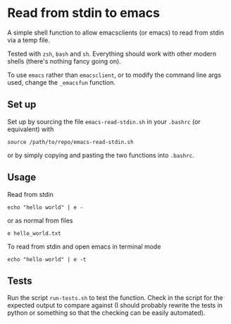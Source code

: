 

Read from stdin to emacs
=========

A simple shell function to allow emacsclients (or emacs) to read from stdin via a temp file.

Tested with `zsh`, `bash` and `sh`. Everything should work with other modern shells (there's nothing fancy going on).

To use `emacs` rather than `emacsclient`, or to modify the command line args used, change the `_emacsfun` function.


Set up
----

Set up by sourcing the file `emacs-read-stdin.sh` in your `.bashrc` (or equivalent) with

    source /path/to/repo/emacs-read-stdin.sh

or by simply copying and pasting the two functions into `.bashrc`.

Usage
----

Read from stdin

    echo "hello world" | e -

or as normal from files

    e hello_world.txt

To read from stdin and open emacs in terminal mode

    echo "hello world" | e -t

Tests
------

Run the script `run-tests.sh` to test the function. Check in the script for the expected output to compare against (I should probably rewrite the tests in python or something so that the checking can be easily automated).
